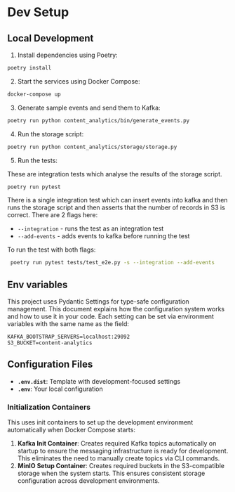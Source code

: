 # Dev Setup

## Local Development

1. Install dependencies using Poetry:

```bash
poetry install
```

2. Start the services using Docker Compose:

```bash
docker-compose up
```

3. Generate sample events and send them to Kafka:

```bash
poetry run python content_analytics/bin/generate_events.py
```

4. Run the storage script:

```bash
poetry run python content_analytics/storage/storage.py
```

5. Run the tests:

These are integration tests which analyse the results of the storage script.

```bash
poetry run pytest
```

There is a single integration test which can insert events into kafka and then runs the storage script and then asserts that the number of records in S3 is correct. There are 2 flags here:

- `--integration` - runs the test as an integration test
- `--add-events` - adds events to kafka before running the test

To run the test with both flags:

```bash
 poetry run pytest tests/test_e2e.py -s --integration --add-events
``` 

## Env variables

This project uses Pydantic Settings for type-safe configuration management. This document explains how the configuration system works and how to use it in your code.  Each setting can be set via environment variables with the same name as the field:

```
KAFKA_BOOTSTRAP_SERVERS=localhost:29092
S3_BUCKET=content-analytics
```
## Configuration Files

- **`.env.dist`**: Template with development-focused settings
- **`.env`**: Your local configuration

### Initialization Containers

This uses init containers to set up the development environment automatically when Docker Compose starts:

1. **Kafka Init Container**: Creates required Kafka topics automatically on startup to ensure the messaging infrastructure is ready for development. This eliminates the need to manually create topics via CLI commands.
2. **MinIO Setup Container**: Creates required buckets in the S3-compatible storage when the system starts. This ensures consistent storage configuration across development environments.